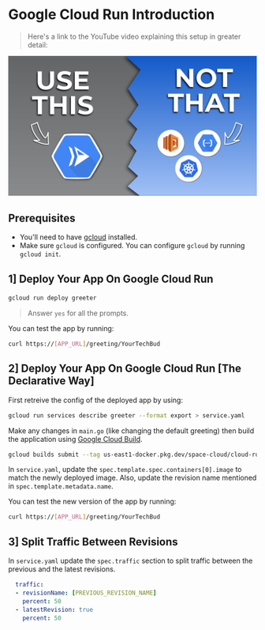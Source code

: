 # Google Cloud Run Introduction

> Here's a link to the YouTube video explaining this setup in greater detail: 

[![Cloud Run Introduction](./cloud-run-basic.png)](https://youtu.be/bKBBbryKj1w)

## Prerequisites
 
- You'll need to have [gcloud](https://cloud.google.com/sdk/docs/installhttps://docs.docker.com/engine/install/) installed.
- Make sure `gcloud` is configured. You can configure `gcloud` by running `gcloud init`.

## 1] Deploy Your App On Google Cloud Run

```bash
gcloud run deploy greeter
```

> Answer `yes` for all the prompts.

You can test the app by running:

```bash
curl https://[APP_URL]/greeting/YourTechBud
```

## 2] Deploy Your App On Google Cloud Run [The Declarative Way]

First retreive the config of the deployed app by using:

```bash
gcloud run services describe greeter --format export > service.yaml
```

Make any changes in `main.go` (like changing the default greeting) then build the application using [Google Cloud Build](https://cloud.google.com/build).

```bash
gcloud builds submit --tag us-east1-docker.pkg.dev/space-cloud/cloud-run-source-deploy/greeter:0.2.0
```

In `service.yaml`, update the `spec.template.spec.containers[0].image` to match the newly deployed image. Also, update the revision name mentioned in `spec.template.metadata.name`.

You can test the new version of the app by running:

```bash
curl https://[APP_URL]/greeting/YourTechBud
```

## 3] Split Traffic Between Revisions

In `service.yaml` update the `spec.traffic` section to split traffic between the previous and the latest revisions.

```yaml
  traffic:
  - revisionName: [PREVIOUS_REVISION_NAME]
    percent: 50
  - latestRevision: true
    percent: 50
```